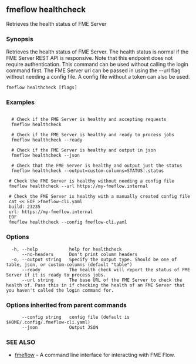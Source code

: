 ## fmeflow healthcheck

Retrieves the health status of FME Server

### Synopsis

Retrieves the health status of FME Server. The health status is normal if the FME Server REST API is responsive. Note that this endpoint does not require authentication. This command can be used without calling the login command first. The FME Server url can be passed in using the --url flag without needing a config file. A config file without a token can also be used.

```
fmeflow healthcheck [flags]
```

### Examples

```

  # Check if the FME Server is healthy and accepting requests
  fmeflow healthcheck
		
  # Check if the FME Server is healthy and ready to process jobs
  fmeflow healthcheck --ready
		
  # Check if the FME Server is healthy and output in json
  fmeflow healthcheck --json
  
  # Check that the FME Server is healthy and output just the status
  fmeflow healthcheck --output=custom-columns=STATUS:.status
  
 # Check the FME Server is healthy without needing a config file
 fmeflow healthcheck --url https://my-fmeflow.internal
 
 # Check the FME Server is healthy with a manually created config file
 cat << EOF >fmeflow-cli.yaml
 build: 23235
 url: https://my-fmeflow.internal
 EOF
 fmeflow healthcheck --config fmeflow-cli.yaml
```

### Options

```
  -h, --help            help for healthcheck
      --no-headers      Don't print column headers
  -o, --output string   Specify the output type. Should be one of table, json, or custom-columns (default "table")
      --ready           The health check will report the status of FME Server if it is ready to process jobs.
      --url string      The base URL of the FME Server to check the health of. Pass this in if checking the health of an FME Server that you haven't called the login command for.
```

### Options inherited from parent commands

```
      --config string   config file (default is $HOME/.config/.fmeflow-cli.yaml)
      --json            Output JSON
```

### SEE ALSO

* [fmeflow](fmeflow.md)	 - A command line interface for interacting with FME Flow.

